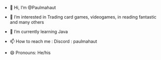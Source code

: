 - 👋 Hi, I’m @Paulmahaut
- 👀 I’m interested in Trading card games, videogames, in reading fantastic and many others
- 🌱 I’m currently learning Java

- 📫 How to reach me : Discord : paulmahaut
- 😄 Pronouns: He/his


<!---
Paulmahaut/Paulmahaut is a ✨ special ✨ repository because its `README.md` (this file) appears on your GitHub profile.
You can click the Preview link to take a look at your changes.
- 💞️ I’m looking to collaborate on ...
- ⚡ Fun fact: ...
--->
